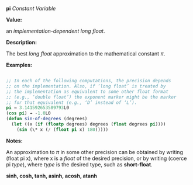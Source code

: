 **pi** *Constant Variable* 



**Value:** 



an *implementation-dependent long float*. 



**Description:** 



The best *long float* approximation to the mathematical constant *π*. 



**Examples:**
```lisp

;; In each of the following computations, the precision depends 
;; on the implementation. Also, if ‘long float’ is treated by 
;; the implementation as equivalent to some other float format 
;; (e.g., ‘double float’) the exponent marker might be the marker 
;; for that equivalent (e.g., ‘D’ instead of ‘L’). 
pi → 3.141592653589793L0 
(cos pi) → -1.0L0 
(defun sin-of-degrees (degrees) 
  (let ((x (if (floatp degrees) degrees (float degrees pi)))) 
    (sin (\* x (/ (float pi x) 180))))) 

```
**Notes:** 



An approximation to *π* in some other precision can be obtained by writing (float pi x), where x is a *float* of the desired precision, or by writing (coerce pi *type*), where *type* is the desired type, such as **short-float**. 







 



 



**sinh, cosh, tanh, asinh, acosh, atanh** 




